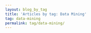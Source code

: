 ```yaml
---
layout: blog_by_tag
title: 'Articles by tag: Data Mining'
tag: data-mining
permalink: tag/data-mining/
---
```

